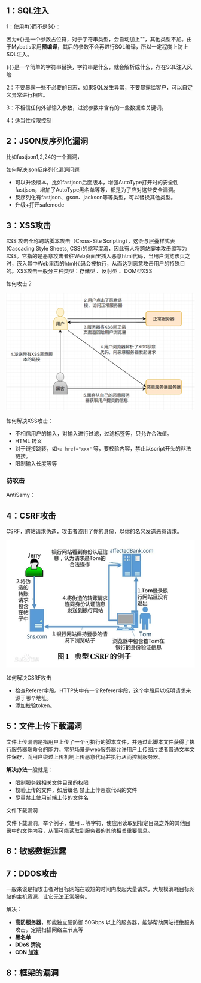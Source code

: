 ## 1：SQL注入

1：使用#{}而不是${}：

因为`#{}`是一个参数占位符，对于字符串类型，会自动加上""，其他类型不加。由于Mybatis采用**预编译**，其后的参数不会再进行SQL编译，所以一定程度上防止SQL注入。

`${}`是一个简单的字符串替换，字符串是什么，就会解析成什么，存在SQL注入风险

2：不要暴露一些不必要的日志，如果SQL发生异常，不要暴露给客户，可以自定义异常进行相应。

3：不相信任何外部输入参数，过滤参数中含有的一些数据库关键词。

4：适当性权限控制



## 2：JSON反序列化漏洞

比如fastjson1,2,24的一个漏洞，

如何解决json反序列化漏洞问题

- 可以升级版本，比如fastjson后面版本，增强AutoType打开时的安全性 fastjson，增加了AutoType黑名单等等，都是为了应对这些安全漏洞。
- 反序列化有fastjson、gson、jackson等等类型，可以替换其他类型。
- 升级+打开safemode

## 3：XSS攻击

XSS 攻击全称跨站脚本攻击（Cross-Site Scripting），这会与层叠样式表(Cascading Style Sheets, CSS)的缩写混淆，因此有人将跨站脚本攻击缩写为XSS。它指的是恶意攻击者往Web页面里插入恶意html代码，当用户浏览该页之时，嵌入其中Web里面的html代码会被执行，从而达到恶意攻击用户的特殊目的。XSS攻击一般分三种类型：存储型 、反射型 、DOM型XSS

如何攻击？

![图片](media/641.png)



如何解决XSS攻击：

- 不相信用户的输入，对输入进行过滤，过滤标签等，只允许合法值。
- HTML 转义
- 对于链接跳转，如`<a href="xxx"` 等，要校验内容，禁止以script开头的非法链接。
- 限制输入长度等等

### 防攻击

AntiSamy：

 

## 4：CSRF攻击

CSRF，跨站请求伪造，攻击者盗用了你的身份，以你的名义发送恶意请求。

![图片](media/640.png)

 如何解决CSRF攻击

- 检查Referer字段。HTTP头中有一个Referer字段，这个字段用以标明请求来源于哪个地址。
- 添加校验token。

## 5：文件上传下载漏洞

文件上传漏洞是指用户上传了一个可执行的脚本文件，并通过此脚本文件获得了执行服务器端命令的能力。常见场景是web服务器允许用户上传图片或者普通文本文件保存，而用户绕过上传机制上传恶意代码并执行从而控制服务器。

**解决办法**一般就是：

- 限制服务器相关文件目录的权限
- 校验上传的文件，如后缀名 禁止上传恶意代码的文件
- 尽量禁止使用前端上传的文件名

文件下载漏洞

文件下载漏洞，举个例子，使用 .. 等字符，使应用读取到指定目录之外的其他目录中的文件内容，从而可能读取到服务器的其他相关重要信息。

## 6：敏感数据泄露

## 7：DDOS攻击

一般来说是指攻击者对目标网站在较短的时间内发起大量请求，大规模消耗目标网站的主机资源，让它无法正常服务。

解决：

- **高防服务器**，即能独立硬防御 50Gbps 以上的服务器，能够帮助网站拒绝服务攻击，定期扫描网络主节点等
- **黑名单**
- **DDoS 清洗**
- **CDN 加速**

## 8：框架的漏洞

